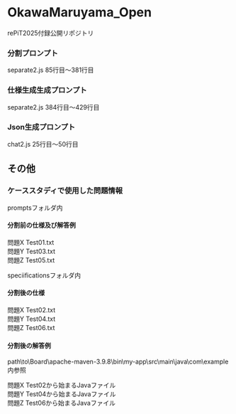 # OkawaMaruyama_Open
rePiT2025付録公開リポジトリ

### 分割プロンプト
separate2.js 85行目～381行目

### 仕様生成生成プロンプト
separate2.js 384行目～429行目

### Json生成プロンプト
chat2.js 25行目～50行目

## その他

### ケーススタディで使用した問題情報
promptsフォルダ内
#### 分割前の仕様及び解答例
問題X Test01.txt <br>
問題Y Test03.txt <br>
問題Z Test05.txt <br>

speciificationsフォルダ内
#### 分割後の仕様
問題X Test02.txt <br>
問題Y Test04.txt <br>
問題Z Test06.txt <br>

#### 分割後の解答例
path\to\Board\apache-maven-3.9.8\bin\my-app\src\main\java\com\example内参照

問題X Test02から始まるJavaファイル<br>
問題Y Test04から始まるJavaファイル<br>
問題Z Test06から始まるJavaファイル<br>
<br>
